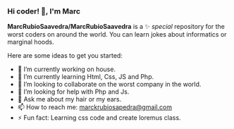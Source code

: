 ### Hi coder! 👋, I'm Marc

**MarcRubioSaavedra/MarcRubioSaavedra** is a ✨ _special_ repository for the worst coders on around the world. You can learn jokes about informatics or marginal hoods.

Here are some ideas to get you started:

- 🔭 I’m currently working on house.
- 🌱 I’m currently learning Html, Css, JS and Php.
- 👯 I’m looking to collaborate on the worst company in the world.
- 🤔 I’m looking for help with Php and Js.
- 💬 Ask me about my hair or my ears.
- 📫 How to reach me: marckrubiosapedra@gmail.com
- ⚡ Fun fact: Learning css code and create loremus class.
